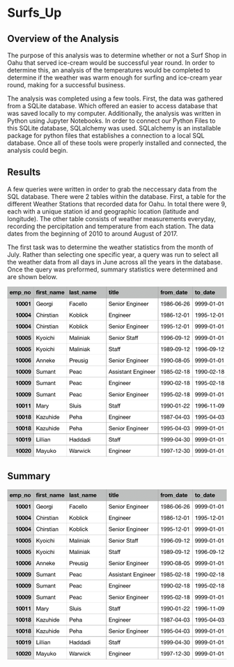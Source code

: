 # Surfs_Up

## Overview of the Analysis
The purpose of this analysis was to determine whether or not a Surf Shop in Oahu that served ice-cream would be successful year round. In order to determine this, an analysis of the temperatures would be completed to determine if the weather was warm enough for surfing and ice-cream year round, making for a successful business. 

The analysis was completed using a few tools. First, the data was gathered from a SQLite database. Which offered an easier to access database that was saved locally to my computer. Additionally, the analysis was written in Python using Jupyter Notebooks. In order to connect our Python Files to this SQLite database, SQLalchemy was used. SQLalchemy is an installable package for python files that establishes a connection to a local SQL database. Once all of these tools were properly installed and connected, the analysis could begin. 

## Results
A few queries were written in order to grab the neccessary data from the SQL database. There were 2 tables within the database. First, a table for the different Weather Stations that recorded data for Oahu. In total there were 9, each with a unique station id and geographic location (latitude and longitude). The other table consists of weather measurements everyday, recording the percipitation and temperature from each station. The data dates from the beginning of 2010 to around August of 2017. 

The first task was to determine the weather statistics from the month of July. Rather than selecting one specific year, a query was run to select all the weather data from all days in June across all the years in the database. Once the query was preformed, summary statistics were determined and are shown below. 

![alt text](https://raw.githubusercontent.com/KitWilliams07/Pewlett-Hackard-Analysis/main/Clean%20Data/retirement_titles.png)

## Summary 


![alt text](https://raw.githubusercontent.com/KitWilliams07/Pewlett-Hackard-Analysis/main/Clean%20Data/retirement_titles.png)
